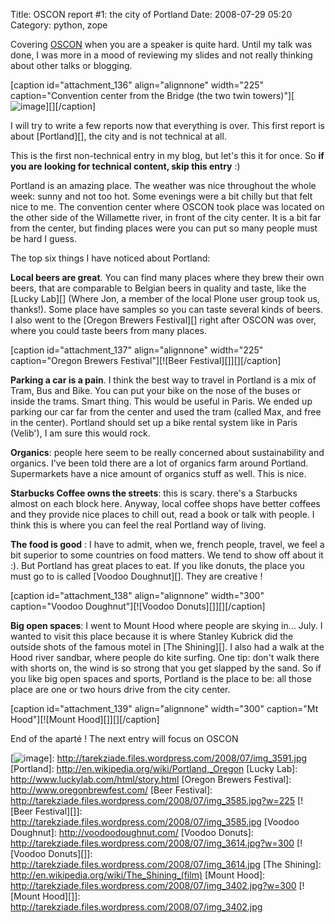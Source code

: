 Title: OSCON report #1: the city of Portland
Date: 2008-07-29 05:20
Category: python, zope

Covering [OSCON][] when you are a speaker is quite hard. Until my talk
was done, I was more in a mood of reviewing my slides and not really
thinking about other talks or blogging.   
  
[caption id="attachment\_136" align="alignnone" width="225"
caption="Convention center from the Bridge (the two twin
towers)"][![image][]][][/caption]   
  
I will try to write a few reports now that everything is over. This
first report is about [Portland][], the city and is not technical at
all.   
  
This is the first non-technical entry in my blog, but let's this it for
once. So **if you are looking for technical content, skip this entry**
:)   
  
Portland is an amazing place. The weather was nice throughout the whole
week: sunny and not too hot. Some evenings were a bit chilly but that
felt nice to me. The convention center where OSCON took place was
located on the other side of the Willamette river, in front of the city
center. It is a bit far from the center, but finding places were you can
put so many people must be hard I guess.   
  
The top six things I have noticed about Portland:   
  
**Local beers are great**. You can find many places where they brew
their own beers, that are comparable to Belgian beers in quality and
taste, like the [Lucky Lab][] (Where Jon, a member of the local Plone
user group took us, thanks!). Some place have samples so you can taste
several kinds of beers. I also went to the [Oregon Brewers Festival][]
right after OSCON was over, where you could taste beers from many
places.   
  
[caption id="attachment\_137" align="alignnone" width="225"
caption="Oregon Brewers Festival"][![Beer Festival][]][][/caption]   
  
**Parking a car is a pain**. I think the best way to travel in Portland
is a mix of Tram, Bus and Bike. You can put your bike on the nose of the
buses or inside the trams. Smart thing. This would be useful in Paris.
We ended up parking our car far from the center and used the tram
(called Max, and free in the center). Portland should set up a bike
rental system like in Paris (Velib'), I am sure this would rock.   
  
**Organics**: people here seem to be really concerned about
sustainability and organics. I've been told there are a lot of organics
farm around Portland. Supermarkets have a nice amount of organics stuff
as well. This is nice.   
  
**Starbucks Coffee owns the streets**: this is scary. there's a
Starbucks almost on each block here. Anyway, local coffee shops have
better coffees and they provide nice places to chill out, read a book or
talk with people. I think this is where you can feel the real Portland
way of living.   
  
**The food is good** : I have to admit, when we, french people, travel,
we feel a bit superior to some countries on food matters. We tend to
show off about it :). But Portland has great places to eat. If you like
donuts, the place you must go to is called [Voodoo Doughnut][]. They are
creative !   
  
[caption id="attachment\_138" align="alignnone" width="300"
caption="Voodoo Doughnut"][![Voodoo Donuts][]][][/caption]   
  
**Big open spaces**: I went to Mount Hood where people are skying in...
July. I wanted to visit this place because it is where Stanley Kubrick
did the outside shots of the famous motel in [The Shining][]. I also had
a walk at the Hood river sandbar, where people do kite surfing. One tip:
don't walk there with shorts on, the wind is so strong that you get
slapped by the sand. So if you like big open spaces and sports, Portland
is the place to be: all those place are one or two hours drive from the
city center.   
  
[caption id="attachment\_139" align="alignnone" width="300" caption="Mt
Hood"][![Mount Hood][]][][/caption]   
  
End of the aparté ! The next entry will focus on OSCON

  [OSCON]: http://en.oreilly.com/oscon2008/public/content/home
  [image]: http://tarekziade.files.wordpress.com/2008/07/img_3591.jpg?w=225
  [![image][]]: http://tarekziade.files.wordpress.com/2008/07/img_3591.jpg
  [Portland]: http://en.wikipedia.org/wiki/Portland,_Oregon
  [Lucky Lab]: http://www.luckylab.com/html/story.html
  [Oregon Brewers Festival]: http://www.oregonbrewfest.com/
  [Beer Festival]: http://tarekziade.files.wordpress.com/2008/07/img_3585.jpg?w=225
  [![Beer Festival][]]: http://tarekziade.files.wordpress.com/2008/07/img_3585.jpg
  [Voodoo Doughnut]: http://voodoodoughnut.com/
  [Voodoo Donuts]: http://tarekziade.files.wordpress.com/2008/07/img_3614.jpg?w=300
  [![Voodoo Donuts][]]: http://tarekziade.files.wordpress.com/2008/07/img_3614.jpg
  [The Shining]: http://en.wikipedia.org/wiki/The_Shining_(film)
  [Mount Hood]: http://tarekziade.files.wordpress.com/2008/07/img_3402.jpg?w=300
  [![Mount Hood][]]: http://tarekziade.files.wordpress.com/2008/07/img_3402.jpg
